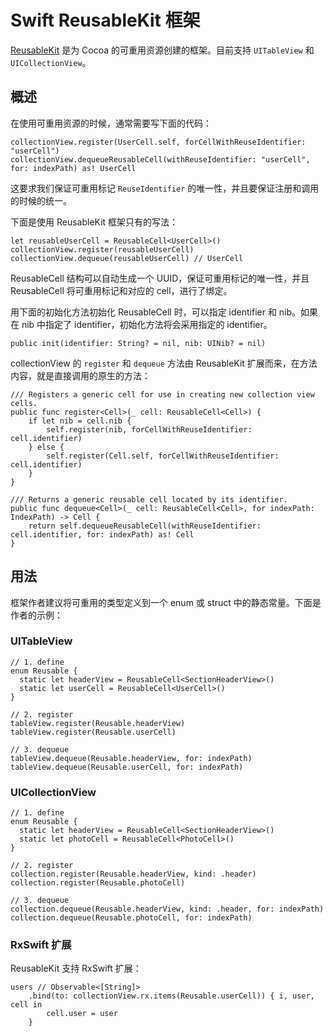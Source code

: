 # Swift ReusableKit 框架

[ReusableKit](https://github.com/devxoul/ReusableKit) 是为 Cocoa 的可重用资源创建的框架。目前支持 `UITableView` 和 `UICollectionView`。

## 概述

在使用可重用资源的时候，通常需要写下面的代码：

```
collectionView.register(UserCell.self, forCellWithReuseIdentifier: "userCell")
collectionView.dequeueReusableCell(withReuseIdentifier: "userCell", for: indexPath) as! UserCell
```

这要求我们保证可重用标记 `ReuseIdentifier` 的唯一性，并且要保证注册和调用的时候的统一。

下面是使用 ReusableKit 框架只有的写法：

```
let reusableUserCell = ReusableCell<UserCell>()
collectionView.register(reusableUserCell)
collectionView.dequeue(reusableUserCell) // UserCell
```

ReusableCell 结构可以自动生成一个 UUID，保证可重用标记的唯一性，并且 ReusableCell 将可重用标记和对应的 cell，进行了绑定。

用下面的初始化方法初始化 ReusableCell 时，可以指定 identifier 和 nib。如果在 nib 中指定了 identifier，初始化方法将会采用指定的 identifier。

```
public init(identifier: String? = nil, nib: UINib? = nil)
```

collectionView 的 `register` 和 `dequeue` 方法由 ReusableKit 扩展而来，在方法内容，就是直接调用的原生的方法：

```
/// Registers a generic cell for use in creating new collection view cells.
public func register<Cell>(_ cell: ReusableCell<Cell>) {
    if let nib = cell.nib {
        self.register(nib, forCellWithReuseIdentifier: cell.identifier)
    } else {
        self.register(Cell.self, forCellWithReuseIdentifier: cell.identifier)
    }
}

/// Returns a generic reusable cell located by its identifier.
public func dequeue<Cell>(_ cell: ReusableCell<Cell>, for indexPath: IndexPath) -> Cell {
    return self.dequeueReusableCell(withReuseIdentifier: cell.identifier, for: indexPath) as! Cell
}
```

## 用法

框架作者建议将可重用的类型定义到一个 enum 或 struct 中的静态常量。下面是作者的示例：

### UITableView

```
// 1. define
enum Reusable {
  static let headerView = ReusableCell<SectionHeaderView>()
  static let userCell = ReusableCell<UserCell>()
}

// 2. register
tableView.register(Reusable.headerView)
tableView.register(Reusable.userCell)

// 3. dequeue
tableView.dequeue(Reusable.headerView, for: indexPath)
tableView.dequeue(Reusable.userCell, for: indexPath)
```


### UICollectionView

```
// 1. define
enum Reusable {
  static let headerView = ReusableCell<SectionHeaderView>()
  static let photoCell = ReusableCell<PhotoCell>()
}

// 2. register
collection.register(Reusable.headerView, kind: .header)
collection.register(Reusable.photoCell)

// 3. dequeue
collection.dequeue(Reusable.headerView, kind: .header, for: indexPath)
collection.dequeue(Reusable.photoCell, for: indexPath)
```

### RxSwift 扩展

ReusableKit 支持 RxSwift 扩展：

```
users // Observable<[String]>
    .bind(to: collectionView.rx.items(Reusable.userCell)) { i, user, cell in
        cell.user = user
    }
```
